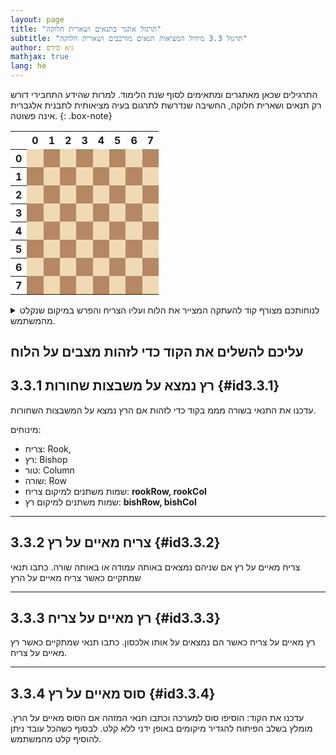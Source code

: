 ```yaml
---
layout: page
title: "תרגול אתגר בתנאים ושארית חלוקה"
subtitle: "תרגול 3.3 מידול המציאות תנאים מורכבים ושארית חלוקה"
author: גיא סידס
mathjax: true
lang: he
---
```


התרגילים שכאן מאתגרים ומתאימים לסוף שנת הלימוד. למרות שהידע התחבירי דורש רק תנאים ושארית חלוקה, החשיבה שנדרשת לתרגום בעיה מציאותית לתבנית אלגברית אינה פשוטה.
{: .box-note}



<style>
.chess-board {
  border-collapse: collapse;
  border: 2px solid #333;
}

.chess-board td, .chess-board th {
  width: 40px;
  height: 40px;
  text-align: center;
  vertical-align: middle;
  border: 1px solid #333;
  font-weight: bold;
}

.chess-board th {
  background-color: #ddd;
  color: #000090;

}

.white {
  background-color: #f0d9b5;
}

.black {
  background-color: #b58863;
}
</style>


<table class="chess-board, table-en">
  <tr>
    <th></th>
    <th>0</th>
    <th>1</th>
    <th>2</th>
    <th>3</th>
    <th>4</th>
    <th>5</th>
    <th>6</th>
    <th>7</th>
  </tr>
  <tr>
    <th>0</th>
    <td class="white"></td>
    <td class="black"></td>
    <td class="white"></td>
    <td class="black"></td>
    <td class="white"></td>
    <td class="black"></td>
    <td class="white"></td>
    <td class="black"></td>
  </tr>
  <tr>
    <th>1</th>
    <td class="black"></td>
    <td class="white"></td>
    <td class="black"></td>
    <td class="white"></td>
    <td class="black"></td>
    <td class="white"></td>
    <td class="black"></td>
    <td class="white"></td>
  </tr>
  <tr>
    <th>2</th>
    <td class="white"></td>
    <td class="black"></td>
    <td class="white"></td>
    <td class="black"></td>
    <td class="white"></td>
    <td class="black"></td>
    <td class="white"></td>
    <td class="black"></td>
  </tr>
  <tr>
    <th>3</th>
    <td class="black"></td>
    <td class="white"></td>
    <td class="black"></td>
    <td class="white"></td>
    <td class="black"></td>
    <td class="white"></td>
    <td class="black"></td>
    <td class="white"></td>
  </tr>
  <tr>
    <th>4</th>
    <td class="white"></td>
    <td class="black"></td>
    <td class="white"></td>
    <td class="black"></td>
    <td class="white"></td>
    <td class="black"></td>
    <td class="white"></td>
    <td class="black"></td>
  </tr>
  <tr>
    <th>5</th>
    <td class="black"></td>
    <td class="white"></td>
    <td class="black"></td>
    <td class="white"></td>
    <td class="black"></td>
    <td class="white"></td>
    <td class="black"></td>
    <td class="white"></td>
  </tr>
  <tr>
    <th>6</th>
    <td class="white"></td>
    <td class="black"></td>
    <td class="white"></td>
    <td class="black"></td>
    <td class="white"></td>
    <td class="black"></td>
    <td class="white"></td>
    <td class="black"></td>
  </tr>
  <tr>
    <th>7</th>
    <td class="black"></td>
    <td class="white"></td>
    <td class="black"></td>
    <td class="white"></td>
    <td class="black"></td>
    <td class="white"></td>
    <td class="black"></td>
    <td class="white"></td>
  </tr>
</table>


<details><summary>לנוחותכם מצורף קוד להעתקה המצייר את הלוח ועליו הצריח והפרש במיקום שנקלט מהמשתמש.</summary>

{% highlight csharp linenos %}class Program
{
  static void Main()
  {
    // need strings since perfect square
    // requires 2 characters 
    string[,] board = new string[8, 8];

    // Fill board
    for (int row = 0; row < 8; row++)
    {
      for (int col = 0; col < 8; col++)
      {
        if ((row + col) % 2 == 0)
          board[row, col] = "██"; // Light squares
        else
          board[row, col] = "  "; // Dark squares
      }
    }

    DrawBoard(board); // Display initial board
    // Get positions
    Console.Write("Enter a rook Row: ");
    int rookRow = int.Parse(Console.ReadLine());
    Console.Write("Enter a rook Column: ");
    int rookCol = int.Parse(Console.ReadLine());
    Console.Write("Enter a bishop Row: ");
    int bishRow = int.Parse(Console.ReadLine());
    Console.Write("Enter a bishop Column: ");
    int bishCol = int.Parse(Console.ReadLine());

    board[rookRow, rookCol] = "R ";
    board[bishRow, bishCol] = "B ";

    DrawBoard(board); // Display final board

    //TODO: בידקו אם הרץ נמצא על המשבצות השחורות
    if (true)
      Console.WriteLine("\nBishop is on the blacks");

    // TODO: עדכנו את התנאי כדי לזהות איום של צריח
    if (true)
      Console.WriteLine("\nrook threathens bishop");

    // TODO: עדכנו את התנאי כדי לזהות איום של רץ
    if (true)
      Console.WriteLine("\nbishop threatens rook");

  }

  static void DrawBoard(string[,] board)
  {
    Console.Clear();
    Console.WriteLine();
    // Print column numbers header
    Console.Write("  ");
    for (int col = 0; col < 8; col++)
      Console.Write($"{col} ");

    Console.WriteLine();

    // Print board with row numbers
    for (int row = 0; row < 8; row++)
    {
      Console.Write($"{row} ");
      for (int col = 0; col < 8; col++)
        Console.Write($"{board[row, col]}");

      Console.WriteLine();
    }
  }
}
{% endhighlight %}

</details>

## עליכם להשלים את הקוד כדי לזהות מצבים על הלוח

## 3.3.1 רץ נמצא על משבצות שחורות {#id3.3.1}
עדכנו את התנאי בשורה מממ בקוד כדי לזהות אם הרץ נמצא על המשבצות השחורות.

מינוחים: 
- צריח: Rook, 
- רץ: Bishop
- טור: Column
- שורה: Row
- שמות משתנים למיקום צריח: **rookRow, rookCol**
- שמות משתנים למיקום רץ: **bishRow, bishCol**

---

## 3.3.2 צריח מאיים על רץ {#id3.3.2}
צריח מאיים על רץ אם שניהם נמצאים באותה עמודה או באותה שורה. כתבו תנאי שמתקיים כאשר צריח מאיים על הרץ

---

## 3.3.3 רץ מאיים על צריח {#id3.3.3}
רץ מאיים על צריח כאשר הם נמצאים על אותו אלכסון. כתבו תנאי שמתקיים כאשר רץ מאיים על צריח. 

---

## 3.3.4 סוס מאיים על רץ {#id3.3.4}
עדכנו את הקוד: הוסיפו סוס למערכה וכתבו תנאי המזהה אם הסוס מאיים על הרץ. מומלץ בשלב הפיתוח להגדיר מיקומים באופן ידני ללא קלט. לבסוף כשהכל עובד ניתן להוסיף קלט מהמשתמש.



